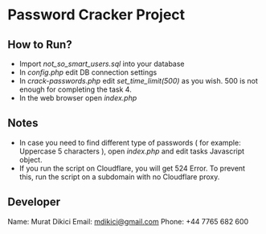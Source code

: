 # Password Cracker Project

## How to Run?
- Import *not_so_smart_users.sql* into your database
- In *config.php* edit DB connection settings
- In *crack-passwords.php* edit *set_time_limit(500)* as you wish. 500 is not enough for completing the task 4.
- In the web browser open *index.php*

## Notes
- In case you need to find different type of passwords ( for example: Uppercase 5 characters ), open *index.php* and edit tasks Javascript object.
- If you run the script on Cloudflare, you will get 524 Error. To prevent this, run the script on a subdomain with no Cloudflare proxy.

## Developer
Name: Murat Dikici
Email: mdikici@gmail.com
Phone: +44 7765 682 600